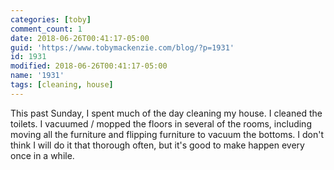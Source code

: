 ```yaml
---
categories: [toby]
comment_count: 1
date: 2018-06-26T00:41:17-05:00
guid: 'https://www.tobymackenzie.com/blog/?p=1931'
id: 1931
modified: 2018-06-26T00:41:17-05:00
name: '1931'
tags: [cleaning, house]
---
```


This past Sunday, I spent much of the day cleaning my house.<!--more-->  I cleaned the toilets.  I vacuumed / mopped the floors in several of the rooms, including moving all the furniture and flipping furniture to vacuum the bottoms.  I don't think I will do it that thorough often, but it's good to make happen every once in a while.
